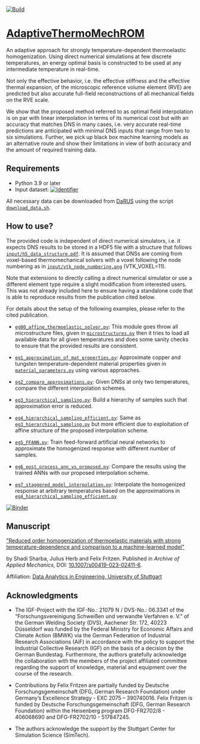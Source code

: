 <!--
https://docs.github.com/en/actions/quickstart
https://docs.github.com/en/actions/automating-builds-and-tests/building-and-testing-python
 -->
[![Build](https://github.com/DataAnalyticsEngineering/AdaptiveThermoMechROM/actions/workflows/github-actions.yml/badge.svg?branch=main)](https://github.com/DataAnalyticsEngineering/AdaptiveThermoMechROM/actions/workflows/github-actions.yml)

# [AdaptiveThermoMechROM](https://github.com/DataAnalyticsEngineering/AdaptiveThermoMechROM)

An adaptive approach for strongly temperature-dependent thermoelastic homogenization. Using direct numerical simulations at few
discrete temperatures, an energy optimal basis is constructed to be used at any intermediate temperature in real-time.

Not only the effective behavior, i.e. the effective stiffness and the effective thermal expansion, of the microscopic reference
volume element (RVE) are predicted but also accurate full-field reconstructions of all mechanical fields on the RVE scale.

We show that the proposed method referred to as optimal field interpolation is on par with linear interpolation in terms of its
numerical cost but with an accuracy that matches DNS in many cases, i.e. very accurate real-time predictions are anticipated with
minimal DNS inputs that range from two to six simulations. Further, we pick up black box machine learning models as an alternative
route and show their limitations in view of both accuracy and the amount of required training data.

## Requirements

- Python 3.9 or later
- Input
  dataset: [![Identifier](https://img.shields.io/badge/doi-10.18419%2Fdarus--2822-d45815.svg)](https://doi.org/10.18419/darus-2822)

All necessary data can be downloaded from [DaRUS](https://darus.uni-stuttgart.de/) using the script [`download_data.sh`](download_data.sh).

## How to use?

The provided code is independent of direct numerical simulators, i.e. it expects DNS results to be stored in a HDF5 file with a
structure that follows [`input/h5_data_structure.pdf`](input/h5_data_structure.pdf). It is assumed that DNSs are coming from voxel-based thermomechanical solvers with a voxel following the node numbering as in [`input/vtk_node_numbering.png`](input/vtk_node_numbering.png) (VTK_VOXEL=11).

Note that extensions to directly calling a direct numerical simulator or use a different element type require a slight
modification from interested users. This was not already included here to ensure having a standalone code that is able to
reproduce results from the publication cited below.

For details about the setup of the following examples, please refer to the cited publication.

- [`eg00_affine_thermoelastic_solver.py`](eg0_affine_thermoelastic_solver.py):
  This module goes throw all microstructure files, given in [`microstructures.py`](microstructures.py) then it tries to load all available data for all given temperatures and does some sanity checks to ensure that the provided results are consistent.

- [`eg1_approximation_of_mat_properties.py`](eg1_approximation_of_mat_properties.py):
  Approximate copper and tungsten temperature-dependent material properties given in [`material_parameters.py`](material_parameters.py) using various approaches.

- [`eg2_compare_approximations.py`](eg2_compare_approximations.py):
  Given DNSs at only two temperatures, compare the different interpolation schemes.

- [`eg3_hierarchical_sampling.py`](eg3_hierarchical_sampling.py):
  Build a hierarchy of samples such that approximation error is reduced.

- [`eg4_hierarchical_sampling_efficient.py`](eg4_hierarchical_sampling_efficient.py):
  Same as [`eg3_hierarchical_sampling.py`](eg3_hierarchical_sampling.py) but more efficient due to exploitation of affine structure of the proposed interpolation scheme.

- [`eg5_FFANN.py`](eg5_FFANN.py):
  Train feed-forward artificial neural networks to approximate the homogenized response with different number of samples.

- [`eg6_post_process_ann_vs_proposed.py`](eg6_post_process_ann_vs_proposed.py):
  Compare the results using the trained ANNs with our proposed interpolation scheme.

- [`eg7_staggered_model_interpolation.py`](eg7_staggered_model_interpolation.py):
  Interpolate the homogenized response at arbitrary temperatures based on the approximations in [`eg4_hierarchical_sampling_efficient.py`](eg4_hierarchical_sampling_efficient.py)

<!-- https://mybinder.readthedocs.io/en/latest/using/config_files.html -->
[![Binder](https://mybinder.org/badge_logo.svg)](https://mybinder.org/v2/gh/DataAnalyticsEngineering/AdaptiveThermoMechROM/HEAD)

## Manuscript

["Reduced order homogenization of thermoelastic materials with strong temperature-dependence and comparison to a machine-learned model"](https://doi.org/10.1007/s00419-023-02411-6)

by Shadi Sharba, Julius Herb and Felix Fritzen. Published in *Archive of Applied Mechanics*, DOI: [10.1007/s00419-023-02411-6](https://doi.org/10.1007/s00419-023-02411-6).

Affiliation: [Data Analytics in Engineering, University of Stuttgart](http://www.mib.uni-stuttgart.de/dae)

## Acknowledgments

- The IGF-Project with the IGF-No.: 21079 N / DVS-No.: 06.3341 of the “Forschungsvereinigung Schweißen und verwandte Verfahren e.
  V.” of the German Welding Society (DVS), Aachener Str. 172, 40223 Düsseldorf was funded by the Federal Ministry for Economic
  Affairs and Climate Action (BMWK) via the German Federation of Industrial Research Associations (AiF) in accordance with the
  policy to support the Industrial Collective Research (IGF) on the basis of a decision by the German Bundestag. Furthermore, the
  authors gratefully acknowledge the collaboration with the members of the project affiliated committee regarding the support of
  knowledge, material and equipment over the course of the research.

- Contributions by Felix Fritzen are partially funded by Deutsche Forschungsgemeinschaft (DFG, German Research Foundation) under
  Germany’s Excellence Strategy - EXC 2075 – 390740016. Felix Fritzen is funded by Deutsche Forschungsgemeinschaft (DFG, German
  Research Foundation) within the Heisenberg program DFG-FR2702/8 - 406068690 and DFG-FR2702/10 - 517847245.

- The authors acknowledge the support by the Stuttgart Center for Simulation Science (SimTech).
